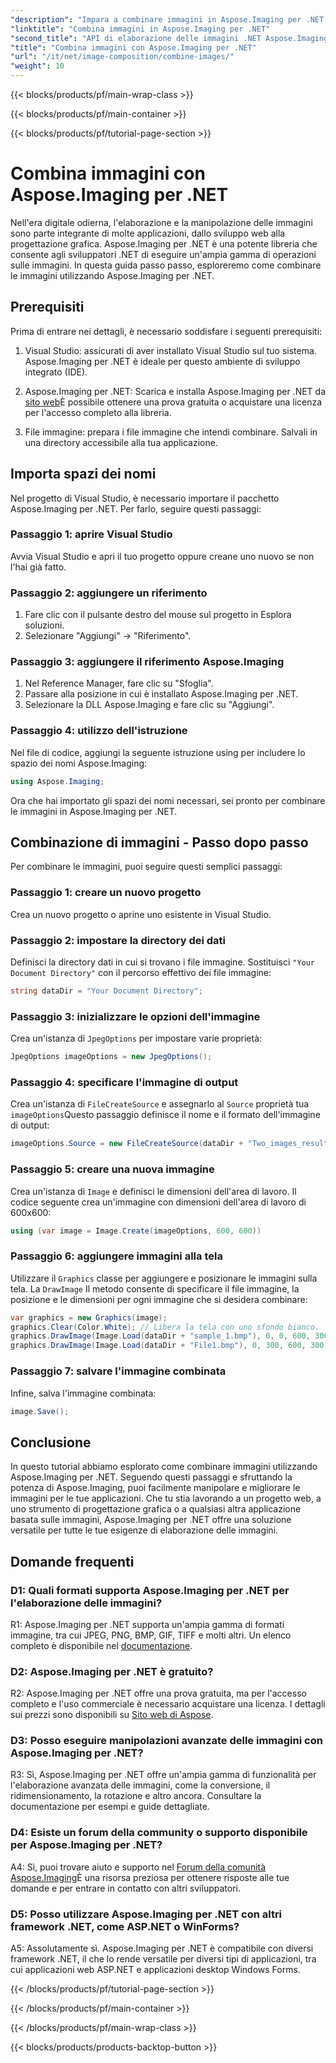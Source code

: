 ```yaml
---
"description": "Impara a combinare immagini in Aspose.Imaging per .NET. Una guida passo passo per una potente elaborazione delle immagini."
"linktitle": "Combina immagini in Aspose.Imaging per .NET"
"second_title": "API di elaborazione delle immagini .NET Aspose.Imaging"
"title": "Combina immagini con Aspose.Imaging per .NET"
"url": "/it/net/image-composition/combine-images/"
"weight": 10
---
```


{{< blocks/products/pf/main-wrap-class >}}

{{< blocks/products/pf/main-container >}}

{{< blocks/products/pf/tutorial-page-section >}}

# Combina immagini con Aspose.Imaging per .NET

Nell'era digitale odierna, l'elaborazione e la manipolazione delle immagini sono parte integrante di molte applicazioni, dallo sviluppo web alla progettazione grafica. Aspose.Imaging per .NET è una potente libreria che consente agli sviluppatori .NET di eseguire un'ampia gamma di operazioni sulle immagini. In questa guida passo passo, esploreremo come combinare le immagini utilizzando Aspose.Imaging per .NET. 

## Prerequisiti

Prima di entrare nei dettagli, è necessario soddisfare i seguenti prerequisiti:

1. Visual Studio: assicurati di aver installato Visual Studio sul tuo sistema. Aspose.Imaging per .NET è ideale per questo ambiente di sviluppo integrato (IDE).

2. Aspose.Imaging per .NET: Scarica e installa Aspose.Imaging per .NET da [sito web](https://releases.aspose.com/imaging/net/)È possibile ottenere una prova gratuita o acquistare una licenza per l'accesso completo alla libreria.

3. File immagine: prepara i file immagine che intendi combinare. Salvali in una directory accessibile alla tua applicazione.

## Importa spazi dei nomi

Nel progetto di Visual Studio, è necessario importare il pacchetto Aspose.Imaging per .NET. Per farlo, seguire questi passaggi:

### Passaggio 1: aprire Visual Studio

Avvia Visual Studio e apri il tuo progetto oppure creane uno nuovo se non l'hai già fatto.

### Passaggio 2: aggiungere un riferimento

1. Fare clic con il pulsante destro del mouse sul progetto in Esplora soluzioni.
2. Selezionare "Aggiungi" -> "Riferimento".

### Passaggio 3: aggiungere il riferimento Aspose.Imaging

1. Nel Reference Manager, fare clic su "Sfoglia".
2. Passare alla posizione in cui è installato Aspose.Imaging per .NET.
3. Selezionare la DLL Aspose.Imaging e fare clic su "Aggiungi".

### Passaggio 4: utilizzo dell'istruzione

Nel file di codice, aggiungi la seguente istruzione using per includere lo spazio dei nomi Aspose.Imaging:

```csharp
using Aspose.Imaging;
```

Ora che hai importato gli spazi dei nomi necessari, sei pronto per combinare le immagini in Aspose.Imaging per .NET.

## Combinazione di immagini - Passo dopo passo

Per combinare le immagini, puoi seguire questi semplici passaggi:

### Passaggio 1: creare un nuovo progetto

Crea un nuovo progetto o aprine uno esistente in Visual Studio.

### Passaggio 2: impostare la directory dei dati

Definisci la directory dati in cui si trovano i file immagine. Sostituisci `"Your Document Directory"` con il percorso effettivo dei file immagine:

```csharp
string dataDir = "Your Document Directory";
```

### Passaggio 3: inizializzare le opzioni dell'immagine

Crea un'istanza di `JpegOptions` per impostare varie proprietà:

```csharp
JpegOptions imageOptions = new JpegOptions();
```

### Passaggio 4: specificare l'immagine di output

Crea un'istanza di `FileCreateSource` e assegnarlo al `Source` proprietà tua `imageOptions`Questo passaggio definisce il nome e il formato dell'immagine di output:

```csharp
imageOptions.Source = new FileCreateSource(dataDir + "Two_images_result_out.bmp", false);
```

### Passaggio 5: creare una nuova immagine

Crea un'istanza di `Image` e definisci le dimensioni dell'area di lavoro. Il codice seguente crea un'immagine con dimensioni dell'area di lavoro di 600x600:

```csharp
using (var image = Image.Create(imageOptions, 600, 600))
```

### Passaggio 6: aggiungere immagini alla tela

Utilizzare il `Graphics` classe per aggiungere e posizionare le immagini sulla tela. La `DrawImage` Il metodo consente di specificare il file immagine, la posizione e le dimensioni per ogni immagine che si desidera combinare:

```csharp
var graphics = new Graphics(image);
graphics.Clear(Color.White); // Libera la tela con uno sfondo bianco.
graphics.DrawImage(Image.Load(dataDir + "sample_1.bmp"), 0, 0, 600, 300); // Prima immagine.
graphics.DrawImage(Image.Load(dataDir + "File1.bmp"), 0, 300, 600, 300);    // Seconda immagine.
```

### Passaggio 7: salvare l'immagine combinata

Infine, salva l'immagine combinata:

```csharp
image.Save();
```

## Conclusione

In questo tutorial abbiamo esplorato come combinare immagini utilizzando Aspose.Imaging per .NET. Seguendo questi passaggi e sfruttando la potenza di Aspose.Imaging, puoi facilmente manipolare e migliorare le immagini per le tue applicazioni. Che tu stia lavorando a un progetto web, a uno strumento di progettazione grafica o a qualsiasi altra applicazione basata sulle immagini, Aspose.Imaging per .NET offre una soluzione versatile per tutte le tue esigenze di elaborazione delle immagini.

## Domande frequenti

### D1: Quali formati supporta Aspose.Imaging per .NET per l'elaborazione delle immagini?

R1: Aspose.Imaging per .NET supporta un'ampia gamma di formati immagine, tra cui JPEG, PNG, BMP, GIF, TIFF e molti altri. Un elenco completo è disponibile nel [documentazione](https://reference.aspose.com/imaging/net/).

### D2: Aspose.Imaging per .NET è gratuito?

R2: Aspose.Imaging per .NET offre una prova gratuita, ma per l'accesso completo e l'uso commerciale è necessario acquistare una licenza. I dettagli sui prezzi sono disponibili su [Sito web di Aspose](https://purchase.aspose.com/buy).

### D3: Posso eseguire manipolazioni avanzate delle immagini con Aspose.Imaging per .NET?

R3: Sì, Aspose.Imaging per .NET offre un'ampia gamma di funzionalità per l'elaborazione avanzata delle immagini, come la conversione, il ridimensionamento, la rotazione e altro ancora. Consultare la documentazione per esempi e guide dettagliate.

### D4: Esiste un forum della community o supporto disponibile per Aspose.Imaging per .NET?

A4: Sì, puoi trovare aiuto e supporto nel [Forum della comunità Aspose.Imaging](https://forum.aspose.com/)È una risorsa preziosa per ottenere risposte alle tue domande e per entrare in contatto con altri sviluppatori.

### D5: Posso utilizzare Aspose.Imaging per .NET con altri framework .NET, come ASP.NET o WinForms?

A5: Assolutamente sì. Aspose.Imaging per .NET è compatibile con diversi framework .NET, il che lo rende versatile per diversi tipi di applicazioni, tra cui applicazioni web ASP.NET e applicazioni desktop Windows Forms.

{{< /blocks/products/pf/tutorial-page-section >}}

{{< /blocks/products/pf/main-container >}}

{{< /blocks/products/pf/main-wrap-class >}}

{{< blocks/products/products-backtop-button >}}